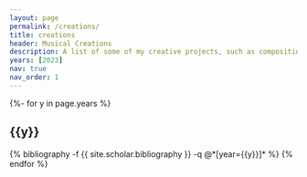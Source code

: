 ```yaml
---
layout: page
permalink: /creations/
title: creations
header: Musical Creations
description: A list of some of my creative projects, such as compositions, performances and experiments. 
years: [2023]
nav: true
nav_order: 1
---
```

<!-- _pages/creations.md -->
<div class="publications">

{%- for y in page.years %}
  <h2 class="year">{{y}}</h2>
  {% bibliography -f {{ site.scholar.bibliography }} -q @*[year={{y}}]* %}
{% endfor %}

</div>
